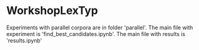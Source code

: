 
# WorkshopLexTyp

Experiments with parallel corpora are in folder 'parallel'. The main file with experiment is 'find_best_candidates.ipynb'. The main file with results is 'results.ipynb'
